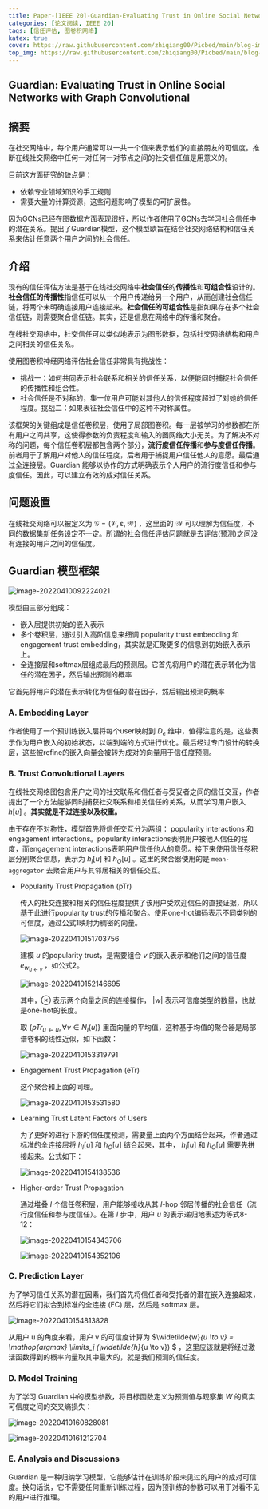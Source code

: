```yaml
---
title: Paper-[IEEE 20]-Guardian-Evaluating Trust in Online Social Networks with Graph Convolutional Networks
categories: [论文阅读, IEEE 20]
tags: [信任评估, 图卷积网络]
katex: true
cover: https://raw.githubusercontent.com/zhiqiang00/Picbed/main/blog-images/2022/03/20/b36a188093daf2e64a217a84bf183201-nKO_1QyFh9o-2edcfd.jpg
top_img: https://raw.githubusercontent.com/zhiqiang00/Picbed/main/blog-images/2022/03/20/9d2244833e878e2169062087c9ab0874-wallhaven-g72p87-af7e51.jpg# 
---
```


## Guardian: Evaluating Trust in Online Social Networks with Graph Convolutional

## 摘要

在社交网络中，每个用户通常可以一共一个值来表示他们的直接朋友的可信度。推断在线社交网络中任何一对任何一对节点之间的社交信任值是用意义的。

目前这方面研究的缺点是：

- 依赖专业领域知识的手工规则
- 需要大量的计算资源，这些问题影响了模型的可扩展性。

因为GCNs已经在图数据方面表现很好，所以作者使用了GCNs去学习社会信任中的潜在关系。提出了Guardian模型，这个模型欧旨在结合社交网络结构和信任关系来估计任意两个用户之间的社会信任。

## 介绍

现有的信任评估方法是基于在线社交网络中**社会信任**的**传播性**和**可组合性**设计的。**社会信任的传播性**指信任可以从一个用户传递给另一个用户，从而创建社会信任链，将两个未明确连接用户连接起来。**社会信任的可组合性**是指如果存在多个社会信任链，则需要聚合信任链。其实，还是信息在网络中的传播和聚合。

在线社交网络中，社交信任可以类似地表示为图形数据，包括社交网络结构和用户之间相关的信任关系。

使用图卷积神经网络评估社会信任非常具有挑战性：

- 挑战一：如何共同表示社会联系和相关的信任关系，以便能同时捕捉社会信任的传播性和组合性。
- 社会信任是不对称的，集一位用户可能对其他人的信任程度超过了对她的信任程度。挑战二：如果表征社会信任中的这种不对称属性。

该框架的关键组成是信任卷积层，使用了局部图卷积。每一层被学习的参数都在所有用户之间共享，这使得参数的负责程度和输入的图网络大小无关。为了解决不对称的问题，每个信任卷积层都包含两个部分，**流行度信任传播**和**参与度信任传播**。前者用于了解用户对他人的信任程度，后者用于捕捉用户信任他人的意愿。最后通过全连接层。Guardian 能够以协作的方式明确表示个人用户的流行度信任和参与度信任。因此，可以建立有效的成对信任关系。

## 问题设置

在线社交网络可以被定义为 $\mathcal{G} = (\mathcal {V}, \mathcal \varepsilon, \mathcal W)$ ，这里面的 $\mathcal W$ 可以理解为信任度，不同的数据集新任务设定不一定。所谓的社会信任评估问题就是去评估(预测)之间没有连接的用户之间的信任度。

## Guardian 模型框架

![image-20220410092224021](https://raw.githubusercontent.com/zhiqiang00/Picbed/main/blog-images/2022/04/10/a2e0a6a0cfdf6f4db1bd2c52b10c98f0-image-20220410092224021-8b96ab.png)

模型由三部分组成：

- 嵌入层提供初始的嵌入表示
- 多个卷积层，通过引入高阶信息来细调 popularity trust embedding 和 engagement trust embedding，其实就是汇聚更多的信息到初始嵌入表示上。
- 全连接层和softmax层组成最后的预测层。它首先将用户的潜在表示转化为信任的潜在因子，然后输出预测的概率

它首先将用户的潜在表示转化为信任的潜在因子，然后输出预测的概率

### A. Embedding Layer

作者使用了一个预训练嵌入层将每个user映射到 $D_e$ 维中，值得注意的是，这些表示作为用户嵌入的初始状态，以端到端的方式进行优化。最后经过专门设计的转换层，这些被refine的嵌入向量会被转为成对的向量用于信任度预测。

### B. Trust Convolutional Layers

在线社交网络图包含用户之间的社交联系和信任者与受妥者之间的信任交互，作者提出了一个方法能够同时捕获社交联系和相关信任的关系，从而学习用户嵌入 $h[u]$ 。**其实就是不过连接以及权重。**

由于存在不对称性，模型首先将信任交互分为两组： popularity interactions 和 engagement interactions。popularity interactions表明用户被他人信任的程度，而engagement interactions表明用户信任他人的意愿。接下来使用信任卷积层分别聚合信息，表示为 $h_I[u]$ 和 $h_O[u]$ 。这里的聚合器使用的是 `mean-aggregator` 去聚合用户与其邻居相关的信任交互。

- Popularity Trust Propagation (pTr)

  传入的社交连接和相关的信任程度提供了该用户受欢迎信任的直接证据，所以基于此进行popularity trust的传播和聚合。使用one-hot编码表示不同类别的可信度，通过公式1映射为稠密的向量。

  ![image-20220410151703756](https://raw.githubusercontent.com/zhiqiang00/Picbed/main/blog-images/2022/04/10/af66c4d23a730a38925e3e66f2d54053-image-20220410151703756-a9ff95.png)

  建模 $u$ 的popularity trust，是需要组合 $v$ 的嵌入表示和他们之间的信任度 $e_{w_{u \gets v}}$ ，如公式2。

  ![image-20220410152146695](https://raw.githubusercontent.com/zhiqiang00/Picbed/main/blog-images/2022/04/10/40231af11275a1c81a726732c0b7457d-image-20220410152146695-812407.png)

  其中，$\otimes$ 表示两个向量之间的连接操作， $\left | w \right |$ 表示可信度类型的数量，也就是one-hot的长度。

  取 $\{ pTr_{u \gets u}, \forall v \in N_I(u)\}$ 里面向量的平均值，这种基于均值的聚合器是局部谱卷积的线性近似，如下函数：

  ![image-20220410153319791](https://raw.githubusercontent.com/zhiqiang00/Picbed/main/blog-images/2022/04/10/daefb597e7d43208161c9f356998f8d2-image-20220410153319791-a2d263.png)



- Engagement Trust Propagation (eTr)

  这个聚合和上面的同理。

  ![image-20220410153531580](https://raw.githubusercontent.com/zhiqiang00/Picbed/main/blog-images/2022/04/10/7f6c76d236caa096158995d4058c91d8-image-20220410153531580-fcda52.png)

- Learning Trust Latent Factors of Users

  为了更好的进行下游的信任度预测，需要量上面两个方面结合起来，作者通过标准的全连接层将 $h_I[u]$ 和 $h_O[u]$ 结合起来，其中， $h_I[u]$ 和 $h_O[u]$ 需要先拼接起来。公式如下：

  ![image-20220410154138536](https://raw.githubusercontent.com/zhiqiang00/Picbed/main/blog-images/2022/04/10/e735140dbc8d725f43371937d4e9e3b4-image-20220410154138536-986931.png)

- Higher-order Trust Propagation

  通过堆叠  $l$ 个信任卷积层，用户能够接收从其 $l$-hop 邻居传播的社会信任（流行度信任和参与度信任）。在第 $l$ 步中，用户 $u$ 的表示递归地表述为等式8-12：

  ![image-20220410154343706](https://raw.githubusercontent.com/zhiqiang00/Picbed/main/blog-images/2022/04/10/8fee40557cb39c309ba4cc4d4c3a47ad-image-20220410154343706-dc5f89.png)

  ![image-20220410154352106](https://raw.githubusercontent.com/zhiqiang00/Picbed/main/blog-images/2022/04/10/eda9909e66fdccdb06e564cb4469a530-image-20220410154352106-b051ed.png)

### C. Prediction Layer

为了学习信任关系的潜在因素，我们首先将信任者和受托者的潜在嵌入连接起来，然后将它们拟合到标准的全连接 (FC) 层，然后是 softmax 层。

![image-20220410154813828](https://raw.githubusercontent.com/zhiqiang00/Picbed/main/blog-images/2022/04/10/49e2e6f5432aee518d6f69d46b7f7fc3-image-20220410154813828-b7d650.png)

从用户 u 的角度来看，用户 v 的可信度计算为 $\widetilde{w}_{u \to v} = \mathop{argmax} \limits_j (\widetilde{h}_{u \to v}) $ ，这里应该就是将经过激活函数得到的概率向量取其中最大的，就是我们预测的信任度。

### D. Model Training

为了学习 Guardian 中的模型参数，将目标函数定义为预测值与观察集 $W$ 的真实可信度之间的交叉熵损失：

![image-20220410160828081](https://raw.githubusercontent.com/zhiqiang00/Picbed/main/blog-images/2022/04/10/a3682b08bc804598e9049d24d449750e-image-20220410160828081-6ab61b.png)

![image-20220410161212704](https://raw.githubusercontent.com/zhiqiang00/Picbed/main/blog-images/2022/04/10/22c2d28c0f68adff9b4ae45a308b2283-image-20220410161212704-179818.png)

### E. Analysis and Discussions

Guardian 是一种归纳学习模型，它能够估计在训练阶段未见过的用户的成对可信度。换句话说，它不需要任何重新训练过程，因为预训练的参数可以用于对看不见的用户进行推理。


